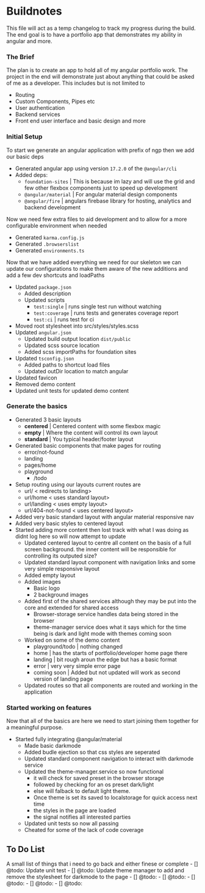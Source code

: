 # Buildnotes

This file will act as a temp changelog to track my progress during the build. The end goal is to have a portfolio app that demonstrates my ability in angular and more.

### The Brief

The plan is to create an app to hold all of my angular portfolio work. The project in the end will demonstrate just about anything that could be asked of me as a developer. This includes but is not limited to

- Routing
- Custom Components, Pipes etc
- User authentication
- Backend services
- Front end user interface and basic design and more

### Initial Setup

To start we generate an angular application with prefix of ngp then we add our basic deps

- Generated angular app using version `17.2.0` of the `@angular/cli` 
- Added deps:
    - `foundation-sites` | This is because im lazy and will use the grid and few other flexbox components just to speed up development
    - `@angular/material` | For angular material design components
    - `@angular/fire` | angulars firebase library for hosting, analytics and backend development

Now we need few extra files to aid development and to allow for a more configurable environment when needed

- Generated `karma.config.js`
- Generated `.browserslist`
- Generated `environments.ts`

Now that we have added everything we need for our skeleton we can update our configurations to make them aware of the new additions and add a few dev shortcuts and loadPaths

- Updated `package.json`
    - Added description
    - Updated scripts
        - `test:single` | runs single test run without watching
        - `test:coverage` | runs tests and generates coverage report
        - `test:ci` | runs test for ci
- Moved root stylesheet into src/styles/styles.scss
- Updated `angular.json`
    - Updated build output location `dist/public`
    - Updated scss source location
    - Added scss importPaths for foundation sites
- Updated `tsconfig.json`
    - Added paths to shortcut load files
    - Updated outDir location to match angular
- Updated favicon
- Removed demo content
- Updated unit tests for updated demo content

### Generate the basics

- Generated 3 basic layouts
    - **centered** | Centered content with some flexbox magic
    - **empty** | Where the content will control its own layout
    - **standard** | You typical header/footer layout
- Generated basic components that make pages for routing 
    - error/not-found
    - landing
    - pages/home
    - playground
        - /todo
- Setup routing using our layouts current routes are
    - url/ < redirects to landing>
    - url/home < uses standard layout>
    - url/landing < uses empty layout>
    - url/404-not-found < uses centered layout>
- Added very basic standard layout with angular material responsive nav 
- Added very basic styles to centered layout
- Started adding more content then lost track with what I was doing as didnt log here so will now attempt to update
    - Updated centered layout to centre all content on the basis of a full screen background. the inner content will be responsible for controlling its outputed size?
    - Updated standard layout component with navigation links and some very simple responsive layout
    - Added empty layout
    - Added images
        - Basic logo
        - 2 background images
    - Added first of the shared services although they may be put into the core and extended for shared access 
        - Browser-storage service handles data being stored in the browser
        - theme-manager service does what it says which for the time being is dark and light mode with themes coming soon 
    - Worked on some of the demo content
        - playground/todo | nothing changed
        - home | has the starts of  portfolio/developer home page there
        - landing | bit rough aroun the edge but has a basic format
        - error | very very simple error page
        - coming soon | Added but not updated will work as second version of landing page
    - Updated routes so that all components are routed and working in the application

### Started working on features

Now that all of the basics are here we need to start joining them together for a meaningful purpose. 

- Started fully integrating @angular/material
    - Made basic darkmode
    - Added budle ejection so that css styles are seperated 
    - Updated standard component navigation to interact with darkmode service
    - Updated the theme-manager.service so now functional
        - it will check for saved preset in the browser storage
        - followed by checking for an os preset dark/light
        - else will falback to default light theme.
        - Once theme is set its saved to localstorage for quick access next time
        - the styles in the page are loaded
        - the signal notifies all interested parties
    - Updated unit tests so now all passing
    - Cheated for some of the lack of code coverage

## To Do List

A small list of things that i need to go back and either finese or complete
    - [] @todo: Update unit test
    - [] @todo: Update theme manager to add and remove the stylesheet for darkmode to the page
    - [] @todo: 
    - [] @todo: 
    - [] @todo: 
    - [] @todo: 
    - [] @todo: 



